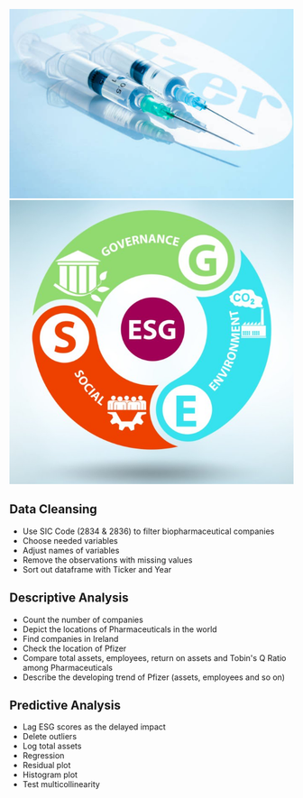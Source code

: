 ![Pfizer](./Images/Pfizer.jpg)
![ESG](./Images/ESG.jpg)
## Data Cleansing
- Use SIC Code (2834 & 2836) to filter biopharmaceutical companies
- Choose needed variables
- Adjust names of variables
- Remove the observations with missing values
- Sort out dataframe with Ticker and Year

## Descriptive Analysis
- Count the number of companies
- Depict the locations of Pharmaceuticals in the world
- Find companies in Ireland
- Check the location of Pfizer 
- Compare total assets, employees, return on assets and Tobin's Q Ratio among Pharmaceuticals
- Describe the developing trend of Pfizer (assets, employees and so on)

## Predictive Analysis
- Lag ESG scores as the delayed impact 
- Delete outliers
- Log total assets
- Regression 
- Residual plot 
- Histogram plot
- Test multicollinearity



